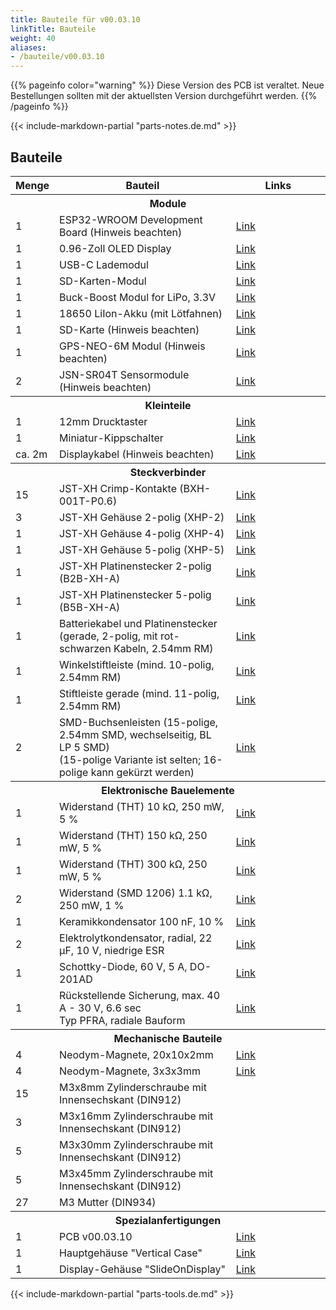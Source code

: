 ```yaml
---
title: Bauteile für v00.03.10
linkTitle: Bauteile
weight: 40
aliases:
- /bauteile/v00.03.10
---
```


{{% pageinfo color="warning" %}}
Diese Version des PCB ist veraltet. Neue Bestellungen sollten mit der aktuellsten Version durchgeführt werden.
{{% /pageinfo %}}

{{< include-markdown-partial "parts-notes.de.md" >}}

## Bauteile

<table class="table">
<thead>
<tr>
<th width="10%">Menge</th>
<th width="*">Bauteil</th>
<th width="30%">Links</th>
</tr>
</thead>
<tbody>
<tr><th colspan="3">Module</th></tr>
<tr>
  <td>1</td>
  <td>ESP32-WROOM Development Board (Hinweis beachten)</td>
  <td><a href="https://de.aliexpress.com/item/32928267626.html">Link</a></td>
</tr>
<tr>
  <td>1</td>
  <td>0.96-Zoll OLED Display</td>
  <td><a href="https://www.aliexpress.com/item/32896971385.html">Link</a></td>
</tr>
<tr>
  <td>1</td>
  <td>USB-C Lademodul</td>
  <td><a href="https://www.ebay.de/itm/173893903484">Link</a></td>
</tr>
<tr>
  <td>1</td>
  <td>SD-Karten-Modul</td>
  <td><a href="https://de.aliexpress.com/item/32865801075.html">Link</a></td>
</tr>
<tr>
  <td>1</td>
  <td>Buck-Boost Modul for LiPo, 3.3V</td>
  <td><a href="https://www.ebay.de/itm/264075497616">Link</a></td>
</tr>
<tr>
  <td>1</td>
  <td>18650 LiIon-Akku (mit Lötfahnen)</td>
  <td><a href="https://www.akkuteile.de/lithium-ionen-akkus/18650/samsung/samsung-inr18650-29e-2900mah-3-7v-lithium-akku-loetfahne-u_1006211_1652">Link</a></td>
</tr>
<tr>
  <td>1</td>
  <td>SD-Karte (Hinweis beachten)</td>
  <td><a href="https://www.google.com/search?q=sandisk+ultra+16gb&tbm=shop">Link</a></td>
</tr>
<tr>
  <td>1</td>
  <td>GPS-NEO-6M Modul (Hinweis beachten)</td>
  <td><a href="https://www.ebay.de/itm/GPS-NEO-6M-7M-8M-GY-GPS6MV2-Module-Aircraft-Flight-Controller-For-Arduino/272373338855">Link</a></td>
</tr>
<tr>
  <td>2</td>
  <td>JSN-SR04T Sensormodule (Hinweis beachten)</td>
  <td><a href="https://de.aliexpress.com/item/32737648330.html">Link</a></td>
</tr>

<tr><th colspan="3">Kleinteile</th></tr>
<tr>
  <td>1</td>
  <td>12mm Drucktaster</td>
  <td><a href="https://www.aliexpress.com/item/4000295670163.html">Link</a></td>
</tr>
<tr>
  <td>1</td>
  <td>Miniatur-Kippschalter</td>
  <td><a href="https://www.reichelt.de/miniatur-kippschalter-1x-ein-ein-rnd-210-00435-p240567.html">Link</a></td>
</tr>
<tr>
  <td>ca. 2m</td>
  <td>Displaykabel (Hinweis beachten)</td>
  <td><a href="https://www.automation24.de/pur-sensorleitung-lapp-unitronic-sensor-lify11y-5x0-25-bk-7038862">Link</a></td>
</tr>

<tr><th colspan="3">Steckverbinder</th></tr>
<tr>
  <td>15</td>
  <td>JST-XH Crimp-Kontakte (BXH-001T-P0.6)</td>
  <td><a href="https://www.reichelt.de/jst-crimpkontakt-buchse-xh-jst-xh-ckb-p185091.html">Link</a></td>
</tr>
<tr>
  <td>3</td>
  <td>JST-XH Gehäuse 2-polig (XHP-2)</td>
  <td><a href="https://www.reichelt.de/jst-buchsengehaeuse-1x2-polig-xh-jst-xh2p-bu-p185085.html">Link</a></td>
</tr>
<tr>
  <td>1</td>
  <td>JST-XH Gehäuse 4-polig (XHP-4)</td>
  <td><a href="https://www.reichelt.de/jst-buchsengehaeuse-1x4-polig-xh-jst-xh4p-bu-p185087.html">Link</a></td>
</tr>
<tr>
  <td>1</td>
  <td>JST-XH Gehäuse 5-polig (XHP-5)</td>
  <td><a href="https://www.reichelt.de/jst-buchsengehaeuse-1x5-polig-xh-jst-xh5p-bu-p185088.html">Link</a></td>
</tr>
<tr>
  <td>1</td>
  <td>JST-XH Platinenstecker 2-polig (B2B-XH-A)</td>
  <td><a href="https://www.reichelt.de/jst-stiftleiste-gerade-1x2-polig-xh-jst-xh2p-st-p185073.html">Link</a></td>
</tr>
<tr>
  <td>1</td>
  <td>JST-XH Platinenstecker 5-polig (B5B-XH-A)</td>
  <td><a href="https://www.reichelt.de/jst-stiftleiste-gerade-1x5-polig-xh-jst-xh5p-st-p185076.html">Link</a></td>
</tr>
<tr>
  <td>1</td>
  <td>Batteriekabel und Platinenstecker (gerade, 2-polig, mit rot-schwarzen Kabeln, 2.54mm RM)</td>
  <td><a href="https://www.reichelt.de/platinensteckverbinder-gerade-weiss-2-polig-ps-25-2g-ws-p14825.html">Link</a></td>
</tr>
<tr>
  <td>1</td>
  <td>Winkelstiftleiste (mind. 10-polig, 2.54mm RM)</td>
  <td><a href="https://www.reichelt.de/de/de/36pol-stiftleiste-gewinkelt-rm-2-54-sl-1x36w-2-54-p19505.html">Link</a></td>
</tr>
<tr>
  <td>1</td>
  <td>Stiftleiste gerade (mind. 11-polig, 2.54mm RM)</td>
  <td><a href="https://www.reichelt.de/de/de/40pol-stiftleiste-gerade-rm-2-54-sl-1x40g-2-54-p19506.html">Link</a></td>
</tr>
<tr>
  <td>2</td>
  <td>SMD-Buchsenleisten (15-polige, 2.54mm SMD, wechselseitig, BL LP 5 SMD)<br/> (15-polige Variante ist selten; 16-polige kann gekürzt werden)</td>
  <td><a href="https://www.fischerelektronik.de/web_fischer/de_DE/$catalogue/fischerData/PR/BL_LP5SMD_/datasheet.xhtml?branch=Steckverbinder">Link</a></td>
</tr>

<tr><th colspan="3">Elektronische Bauelemente</th></tr>
<tr>
  <td>1</td>
  <td>Widerstand (THT) 10 kΩ, 250 mW, 5 %</td>
  <td><a href="https://www.reichelt.de/widerstand-kohleschicht-10-kohm-0207-250-mw-5--1-4w-10k-p1338.html">Link</a></td>
</tr>
<tr>
  <td>1</td>
  <td>Widerstand (THT) 150 kΩ, 250 mW, 5 %</td>
  <td><a href="https://www.reichelt.de/widerstand-kohleschicht-150-kohm-0207-250-mw-5--1-4w-150k-p1355.html">Link</a></td>
</tr>
<tr>
  <td>1</td>
  <td>Widerstand (THT) 300 kΩ, 250 mW, 5 %</td>
  <td><a href="https://www.reichelt.de/widerstand-kohleschicht-300-kohm-0207-250-mw-5--1-4w-300k-p1407.html">Link</a></td>
</tr>
<tr>
  <td>2</td>
  <td>Widerstand (SMD 1206) 1.1 kΩ, 250 mW, 1 %</td>
  <td><a href="https://www.conrad.de/de/p/tru-components-tc-1206s4f1101t5e203-dickschicht-widerstand-1-1-k-smd-1206-0-25-w-1-1-st-tape-cut-1584104.html">Link<a/></td>
</tr>
<tr>
  <td>1</td>
  <td>Keramikkondensator 100 nF, 10 %</td>
  <td><a href="https://www.reichelt.de/vielschicht-keramikkondensator-100n-10--x7r-2-5-100n-p22853.html">Link</a></td>
</tr>
<tr>
  <td>2</td>
  <td>Elektrolytkondensator, radial, 22 µF, 10 V, niedrige ESR</td>
  <td><a href="https://www.reichelt.de/elko-radial-22-uf-10-v-1000-h-low-esr-aec-q200-rad-fc-22-10-p84587.html">Link</a></td>
</tr>
<tr>
  <td>1</td>
  <td>Schottky-Diode, 60 V, 5 A, DO-201AD</td>
  <td><a href="https://www.reichelt.de/schottkydiode-60-v-5-a-do-201ad-sb-560-p16081.html">Link</a></td>
</tr>
<tr>
  <td>1</td>
  <td>Rückstellende Sicherung, max. 40 A - 30 V, 6.6 sec<br>Typ PFRA, radiale Bauform</td>
  <td><a href="https://www.reichelt.de/rueckstellende-sicherungen-max-40a-30v-6-6s-pfra-110-p35211.html">Link</a></td>
</tr>


<tr><th colspan="3">Mechanische Bauteile</th></tr>
<tr>
  <td>4</td>
  <td>Neodym-Magnete, 20x10x2mm</td>
  <td><a href="https://www.amazon.de/dp/B085CBZTQJ">Link</a></td>
</tr>
<tr>
  <td>4</td>
  <td>Neodym-Magnete, 3x3x3mm</td>
  <td><a href="https://www.amazon.de/dp/B079KDYBZ8">Link</a></td>
</tr>
<tr>
  <td>15</td>
  <td>M3x8mm Zylinderschraube mit Innensechskant (DIN912)</td>
  <td></td>
</tr>
<tr>
  <td>3</td>
  <td>M3x16mm Zylinderschraube mit Innensechskant (DIN912)</td>
  <td></td>
</tr>
<tr>
  <td>5</td>
  <td>M3x30mm Zylinderschraube mit Innensechskant (DIN912)</td>
  <td></td>
</tr>
<tr>
  <td>5</td>
  <td>M3x45mm Zylinderschraube mit Innensechskant (DIN912)</td>
  <td></td>
</tr>
<tr>
  <td>27</td>
  <td>M3 Mutter (DIN934)</td>
  <td></td>
</tr>


<tr><th colspan="3">Spezialanfertigungen</th></tr>
<tr>
  <td>1</td>
  <td>PCB v00.03.10</td>
  <td><a href="https://github.com/openbikesensor/OpenBikeSensor_PCB_Board/tree/merged/OpenBikeSensor03">Link</a></td>
</tr>
<tr>
  <td>1</td>
  <td>Hauptgehäuse "Vertical Case"</td>
  <td><a href="https://github.com/openbikesensor/OpenBikeSensor3dPrintableCase/tree/master/PCB_Case_Vertical">Link</a></td>
</tr>
<tr>
  <td>1</td>
  <td>Display-Gehäuse "SlideOnDisplay"</td>
  <td><a href="https://github.com/openbikesensor/OpenBikeSensor3dPrintableCase/tree/master/DisplayCase/SlideOnDisplay">Link</a></td>
</tr>

</tbody>
</table>


{{< include-markdown-partial "parts-tools.de.md" >}}
